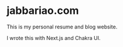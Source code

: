 # jabbariao.com

This is my personal resume and blog website.

I wrote this with Next.js and Chakra UI.
